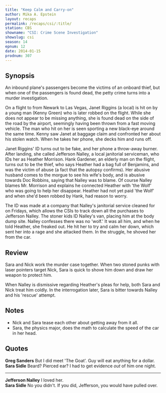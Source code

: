 ```yaml
---
title: "Keep Calm and Carry-on"
author: Mika A. Epstein
layout: recaps
permalink: /recaps/csi/:title/
station: CBS
showname: "CSI: Crime Scene Investigation"
showslug: csi
season: 14
epnum: 12
date: 2014-01-15
prodnum: 307
---
```


## Synopsis

An inbound plane's passengers become the victims of an onboard thief, but when one of the passengers is found dead, the petty crime turns into a murder investigation.

On a flight to from Newark to Las Vegas, Janet Riggins (a local) is hit on by a young man (Kenny Green) who is later robbed on the flight. While she does not appear to be missing anything, she is found dead on the side of the road by the airport, seemingly having been thrown from a fast moving vehicle. The man who hit on her is seen sporting a new black-eye around the same time. Kenny saw Janet at baggage claim and confronted her about his stolen watch. When he takes her phone, she decks him and runs off.

Janet Riggins' ID turns out to be fake, and her phone a throw-away burner. After landing, she called Jefferson Nalley, a local janitorial serviceman, who IDs her as Heather Morrison. Hank Gardener, an elderly man on the flight, turns out to be the thief, who says Heather had a bag full of Benjamins, and was the victim of abuse (a fact that the autopsy confirms). Her abusive husband comes to the morgue to see his wife's body, and is abusive towards Doc Robbins, saying that Nalley was to blame. Of course Nalley blames Mr. Morrison and explains he connected Heather with 'the Wolf' who was going to help her disappear. Heather had not yet paid 'the Wolf' and when she'd been robbed by Hank, had reason to worry.

The ID was made at a company that Nalley's janitorial service cleaned for on Fridays, which allows the CSIs to track down all the purchases to Jefferson Nalley. The stoner kids ID Nalley's van, placing him at the body dump site. Nalley confesses there was no 'wolf.' It was all him, and when he told Heather, she freaked out. He hit her to try and calm her down, which sent her into a rage and she attacked them. In the struggle, he shoved her from the car.

## Review

Sara and Nick work the murder case together. When two stoned punks with laser pointers target Nick, Sara is quick to shove him down and draw her weapon to protect him.

When Nalley is dismissive regarding Heather's pleas for help, both Sara and Nick treat him coldly. In the interrogation later, Sara is bitter towards Nalley and his 'rescue' attempt.

## Notes

* Nick and Sara tease each other about getting away from it all.
* Sara, the physics major, does the math to calculate the speed of the car in her head.

## Quotes

**Greg Sanders** But I did meet 'The Goat'. Guy will eat anything for a dollar.\
**Sara Sidle** Beard? Pierced ear? I had to get evidence _out_ of him one night.

- - -

**Jefferson Nalley** I loved her.\
**Sara Sidle** No you didn't. If you did, Jefferson, you would have pulled over.
